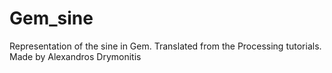 Gem_sine
========
Representation of the sine in Gem. Translated from the Processing tutorials.
Made by Alexandros Drymonitis
